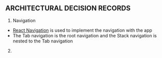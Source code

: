 ## ARCHITECTURAL DECISION RECORDS
1. Navigation
- [React Navigation](https://reactnavigation.org/) is used to implement the navigation with the app
- The Tab navigation is the root navigation and the Stack navigation is nested to the Tab navigation

2. 